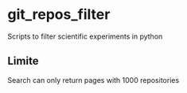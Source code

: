 # git_repos_filter
Scripts to filter scientific experiments in python 

## Limite
Search can only return pages with 1000 repositories

